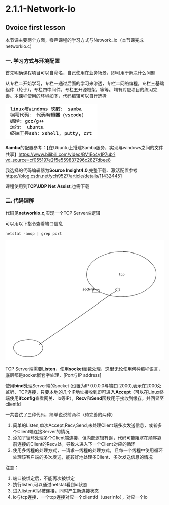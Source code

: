 # 2.1.1-Network-Io
## 0voice first lesson
本节课主要两个方面，零声课程的学习方式与Network_io（本节课完成networkio.c）

### 一. 学习方式与环境配置
首先明确课程项目可以自命名，自己使用在业务场景，即可用于解决什么问题

从专栏二开始学习，专栏一通过后面的学习来渗透，专栏二网络编程，专栏三基础组件（轮子），专栏四中间件，专栏五开源框架，等等。均有对应项目的练习完善。本课程使用的环境如下，代码编辑可以自行选择

![alt text](7d65f6bf16c6724bb2225cdaa1255f55.png)

**Samba**的配置参考：【在Ubuntu上搭建Samba服务，实现与windows之间的文件共享】https://www.bilibili.com/video/BV1Eo4y1P7ub?vd_source=cf055197e2f5e559837296c2827dbee8

我选择的代码编辑器为**Source Insight4.0**,完整下载、激活配置参考
https://blog.csdn.net/ych9527/article/details/114324451

课程使用到**TCP\UDP Net Assist**,也需下载

### 二. 代码理解
代码见**networkio.c**,实现一个TCP Server端逻辑

可以用以下指令查看端口信息  
```
netstat -anop | grep port
```

![alt text](54a91ecc809dcf45eae3c1cbc065c318.png)

TCP Server端需要**Listen**，使用**socket**函数处理，这里无论使用何种编程语言，底层都是socket嵌套字处理，[Port与IP address]

使用**bind**处理Server端的socket (设置为IP 0.0.0.0与端口 2000),表示在2000处监听、TCP连接，只要本地的几个IP地址接收到即可进入**Accept**（可以在Linux终端使用**ifconfig**查看网关、lo等IP），**Recv**和**Send**函数用于接收到缓存，并回显至clientfd

一共尝试了三种代码，简单说说前两种（待完善的两种）  
1. 简单的Listen,单次Accept,Recv,Send,未处理Client端多次发送信息，或者多个Client端连接Server的情况   
2. 添加了循环处理多个Client端连接，但内部逻辑有误，代码可能阻塞在顺序靠前连接的Client的Recv处，导致未进入下一个Client对应的循环  
3. 使用多线程的处理方式，一请求一线程的处理方式，且每一个线程中使用循环处理该客户端的多次发送，能较好地处理多Client、多次发送信息的情况

注意：  
1. 端口被绑定后，不能再次被绑定
2. 执行listen,可以通过netstat看到io状态
3. 进入listen可以被连接，同时产生新连接状态
4. io与tcp连接，一个tcp连接对应一个clientfd（userinfo），对应一个io

